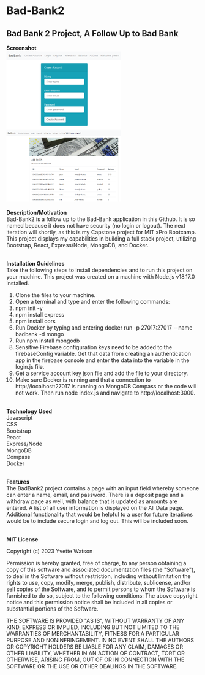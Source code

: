 # Bad-Bank2
## Bad Bank 2 Project, A Follow Up to Bad Bank
<b>Screenshot</b><br><img src="badbank2img.png" width='300'/> <img src="badbank2alldata.png" width='300'/><br><br>
<b>Description/Motivation</b><br>Bad-Bank2 is a follow up to the Bad-Bank application in this Github. It is so named because it does not have security (no login or logout). The next iteration will shortly, as this is my Capstone project for MIT xPro Bootcamp. This project displays my capabilities in building a full stack project, utilizing Bootstrap, React, Express/Node, MongoDB, and Docker.<br><br>

<b>Installation Guidelines</b><br>
Take the following steps to install dependencies and to run this project on your machine. This project was created on a machine with Node.js v18.17.0 installed.<br>
1. Clone the files to your machine.<br>
2. Open a terminal and type and enter the following commands:
3. npm init -y
4. npm install express
5. npm install cors
6. Run Docker by typing and entering docker run -p 27017:27017 --name badbank -d mongo
7. Run npm install mongodb
8. Sensitive Firebase configuration keys need to be added to the firebaseConfig variable. Get that data from creating an authentication app in the firebase console and enter the data into the variable in the login.js file.
9. Get a service account key json file and add the file to your directory.
10. Make sure Docker is running and that a connection to http://localhost:27017 is running on MongoDB Compass or the code will not work. Then run node index.js and navigate to http://localhost:3000.<br><br>

<b>Technology Used</b><br>
Javascript<br>CSS<br>Bootstrap<br>React<br>Express/Node<br>MongoDB<br>Compass<br>Docker<br><br>

<b>Features</b><br>
The BadBank2 project contains a page with an input field whereby someone can enter a name, email, and password. There is a deposit page and a withdraw page as well, with balance that is updated as amounts are entered. A list of all user information is displayed on the All Data page. Additional functionality that would be helpful to a user for future iterations would be to include secure login and log out. This will be included soon.<br><br>

<b>MIT License</b>

Copyright (c) 2023 Yvette Watson

Permission is hereby granted, free of charge, to any person obtaining a copy of this software and associated documentation files (the "Software"), to deal in the Software without restriction, including without limitation the rights to use, copy, modify, merge, publish, distribute, sublicense, and/or sell copies of the Software, and to permit persons to whom the Software is furnished to do so, subject to the following conditions: The above copyright notice and this permission notice shall be included in all copies or substantial portions of the Software.

THE SOFTWARE IS PROVIDED "AS IS", WITHOUT WARRANTY OF ANY KIND, EXPRESS OR IMPLIED, INCLUDING BUT NOT LIMITED TO THE WARRANTIES OF MERCHANTABILITY, FITNESS FOR A PARTICULAR PURPOSE AND NONINFRINGEMENT. IN NO EVENT SHALL THE AUTHORS OR COPYRIGHT HOLDERS BE LIABLE FOR ANY CLAIM, DAMAGES OR OTHER LIABILITY, WHETHER IN AN ACTION OF CONTRACT, TORT OR OTHERWISE, ARISING FROM, OUT OF OR IN CONNECTION WITH THE SOFTWARE OR THE USE OR OTHER DEALINGS IN THE SOFTWARE.
